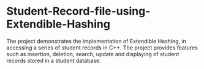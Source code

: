 # Student-Record-file-using-Extendible-Hashing
The project demonstrates the implementation of Extendible Hashing, in accessing a series of student records in C++. The project provides features such as insertion, deletion, search, update and displaying of student records stored in a student database. 
